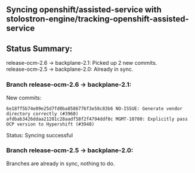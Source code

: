 ## Syncing openshift/assisted-service with stolostron-engine/tracking-openshift-assisted-service

## Status Summary:

release-ocm-2.6 -> backplane-2.1: Picked up 2 new commits.  
release-ocm-2.5 -> backplane-2.0: Already in sync.  

### Branch release-ocm-2.6 -> backplane-2.1:

New commits:

```
6e18ff5b74e09e25d7fd0ba8586776f3e58c83b6 NO-ISSUE: Generate vendor directory correctly (#3960)
afdbab3426ddaa21201c28aadf58f2f4794ddf8c MGMT-10780: Explicitly pass OCP version to Hypershift (#3948)
```

Status: Syncing successful

### Branch release-ocm-2.5 -> backplane-2.0:

Branches are already in sync, nothing to do.
